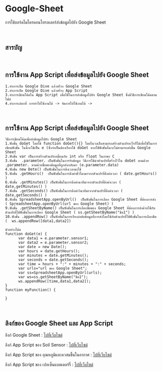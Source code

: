 # Google-Sheet
  การใช้บอร์ดไมโครคอนโทรลเลอร์ส่งข้อมูลไปยัง Google Sheet

  <br/>
  
  ## <a name="content"></a> สารบัญ

  <br/>

  ## <a name="google"></a> การใช้งาน App Script เพื่อส่งข้อมูลไปยัง Google Sheet
    1.ทำการเปิด Google Dive แล้วสร้าง Google Sheet
    2.ทำการเปิด Google Dive แล้วสร้าง App Script
    3.ทำการเขียนโค้ดใน App Script เพื่อใช้ในการส่งข้อมูลไปยัง Google Sheet ซึ่งมีวิธีการเขียนโค้ดตามไฟล์ 
    4.ทำการเล์อกที่ การทำให้ใช้งานได้ -> จัดการให้ใช้งานได้ ->

   <br/>

## <a name="google"></a> การใช้งาน App Script เพื่อส่งข้อมูลไปยัง Google Sheet
    วิธีการเขียนโค้ดเพื่อส่งข้อมูลไปยัง Google Sheet
    1.ฟังชั้น doGet โดยใช้ function doGet(){} โดยในวงเล็บสามารถสร้างตัวแปรอะไรก็ได้เพื่อใช้ในการเขียนฟังชั้น ในนี้จะใช้เป็น e (ซึ่งจำเป็นต้องเรียกใช้ doGet หากใช้ฟังชั่นอื่นจะไม่สามารถส่งขึ้น Google Sheet
    2.ฟังชั่น var เป็นการสร้างตัวแปรเหมื่อนกับ int หรือ float ในภาษา C
    3.ฟังชั่น  .parameter. เป็นฟังชั่นในการรับข้อมูล วิธีการใช้นำตัวแปรที่สร้างไว้ใน doGet ตามด้วย .parameter. ตามด้วยชื่อของข้อมูลที่ถูกส่งกลับมา (e.parameter.data)
    4.ฟังชั่น new Dete() เป็นฟังชั่นในการดึงเวลามาใช้
    5.ฟังชั่น .getHours()  เป็นฟังชั่นในการดึงค่าชั่วโมงมาจากตัวแปรที่ดึงค่าเวลา ( date.getHours() )
    6.ฟังชั้น .getMinutes() เป็นฟังชั่นในการดึงค่านาทีมาจากตัวแปรที่ดึงค่าเวลา ( date.getMinutes() )
    7.ฟังชั้น .getSeconds() เป็นฟังชั่นในการดึงค่าวินาทีมาจากตัวแปรที่ดึงค่าเวลา ( date.getSeconds() )
    8.ฟังชั้น SpreadsheetApp.openByUrl()  เป็นฟังชั่นในการเลือก Google Sheet ที่ต้องการส่ง ( SpreadsheetApp.openByUrl(url ของ Google Sheet) )
    9.ฟังชั้น .getSheetByName() เป็นฟังชั่นในการเลือกชีตของ Google Sheet ที่ต้องการส่งด้วยใช้กับตัวแปรที่ใช้ฟังชั่นในการเลือก Google Sheet ( ss.getSheetByName("ชีต1") )
    10.ฟังชั้น .appendRow() เป็นฟังชั่นในการเรียงลำดับข้อมูลที่การส่งโดยใช้กับตัวแปรที่ใช้ฟังชั่นในการเลือกชีต (  ws.appendRow([data1,data2])
    
    ตัวอย่างโค้ด
    function doGet(e) {
          var data1 = e.parameter.sensor1;
          var data2 = e.parameter.sensor2;
          var date = new Date();
          var hours = date.getHours();
          var minutes = date.getMinutes();
          var seconds = date.getSeconds(); 
          var time = hours + ":" + minutes + ":" + seconds;
          var urls="url ของ Google Sheet";
          var ss=SpreadsheetApp.openByUrl(urls);
          var ws=ss.getSheetByName("ชีต1");
          ws.appendRow([time,data1,data2]);
    }
    function myFunction() {
      
    }


   <br/>
   
## <a name="Link"></a> ลิงก์ของ Google Sheet และ App Script
ลิงก์ Google Sheet : [ไปที่เว็บไซต์](https://docs.google.com/spreadsheets/d/1WmaNBVfGaR6_M2FEWlNePuxF7KyquoJBrCNNLKxdUzM/edit?gid=0#gid=0)

ลิงก์ App Script ของ Soil Sensor : [ไปที่เว็บไซต์](https://script.google.com/d/1Mdd5yoEIhzhPuhuZc5btQAsZM5MPQrRmxWRQVlMX3e0VDdiDSvA5cKQQ/edit?usp=drive_link)

ลิงก์ App Script ของ อุณหภูมิและควสมชื้นในอากาศ : [ไปที่เว็บไซต์](https://script.google.com/d/1Zrlc-ooEr6B-3yoyaWD6enGBAqd9MEnwu9rqNukZTTX2xZq-4uJAKik3/edit?usp=drive_link)

ลิงก์ App Script ของ เปอเซ็นแบตเตอร์รี่ : [ไปที่เว็บไซต์](https://script.google.com/d/1LMfAsO0ANZI3b9LDrvzPKpmksBPqMbsgNu1F_Pq4gQ-BhTwBVdiDTrZ1/edit?usp=drive_link)

<br/>
